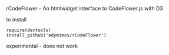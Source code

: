 rCodeFlower - An htmlwidget interface to CodeFlower.js with D3

to install
```
require(devtools)
install_github('adymimos/rCodeFlower')

```

experimental - does not work

